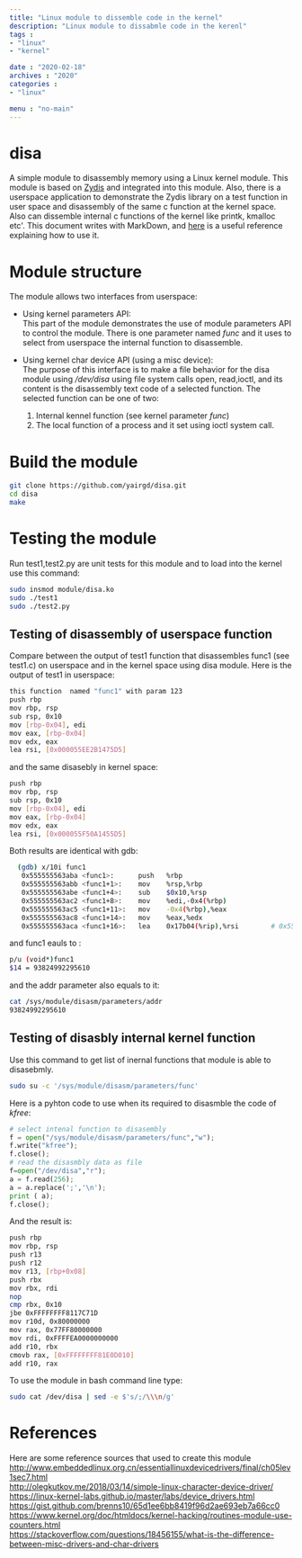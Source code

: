 ```yaml
---
title: "Linux module to dissemble code in the kernel"
description: "Linux module to dissabmle code in the kerenl"
tags : 
- "linux"
- "kernel"

date : "2020-02-18"
archives : "2020"
categories : 
- "linux"

menu : "no-main"
---
```

# disa
A simple module to disassembly memory using a Linux kernel module. This module is based on [Zydis](https://github.com/zyantific/zydis) and integrated into this module. Also, there is a userspace application to demonstrate the Zydis library on a test function in user space and disassembly of the same c  function at the kernel space. Also can dissemble internal c functions of the kernel like printk, kmalloc etc'. This document writes with MarkDown, and [here](https://daringfireball.net/projects/markdown/basics) is a useful reference explaining how to use it.

# Module structure
The module allows two interfaces from userspace: 
* Using kernel parameters API:</br>
    This part of the module demonstrates the use of module parameters API to control the module. There is one parameter named *func* and it uses to select from userspace the internal function to disassemble. 

* Using kernel char device API (using a misc device):</br>
    The purpose of this interface is to make a file behavior for the disa module using */dev/disa* using file system calls open, read,ioctl, and its content is the disassembly text code of a selected function. The selected function can be one of two:</br>
    1. Internal kennel function (see kernel parameter *func*)  </br>
    2. The local function of a process and it set using ioctl system call.
    


# Build the module
```bash
git clone https://github.com/yairgd/disa.git
cd disa
make 
```

# Testing the module
Run test1,test2.py are unit tests for this module and to load into the kernel use this command:
```bash
sudo insmod module/disa.ko
sudo ./test1
sudo ./test2.py
```

## Testing of disassembly of userspace function
Compare between the output of test1 function that disassembles func1 (see test1.c) on userspace and in the kernel space using disa module. Here is the output of test1 in userspace:
```bash
this function  named "func1" with param 123
push rbp
mov rbp, rsp
sub rsp, 0x10
mov [rbp-0x04], edi
mov eax, [rbp-0x04]
mov edx, eax
lea rsi, [0x000055EE2B1475D5]
```
and the same disasebly in kernel space:
```bash
push rbp
mov rbp, rsp
sub rsp, 0x10
mov [rbp-0x04], edi
mov eax, [rbp-0x04]
mov edx, eax
lea rsi, [0x000055F50A1455D5]
```
Both results are identical with gdb:
```bash
  (gdb) x/10i func1
   0x555555563aba <func1>:      push   %rbp
   0x555555563abb <func1+1>:    mov    %rsp,%rbp
   0x555555563abe <func1+4>:    sub    $0x10,%rsp
   0x555555563ac2 <func1+8>:    mov    %edi,-0x4(%rbp)
   0x555555563ac5 <func1+11>:   mov    -0x4(%rbp),%eax
   0x555555563ac8 <func1+14>:   mov    %eax,%edx
   0x555555563aca <func1+16>:   lea    0x17b04(%rip),%rsi        # 0x55555557b5d5 <__FUNCTION__.3489>  
```
and func1 eauls to :
```bash
p/u (void*)func1
$14 = 93824992295610
```
and the addr parameter also equals to it:
```bash
cat /sys/module/disasm/parameters/addr 
93824992295610
```
## Testing of disasbly internal kernel function
Use this command to get list of inernal functions that module is able to disasebmly. 
```bash
sudo su -c '/sys/module/disasm/parameters/func'
```
Here is a pyhton code to use when its required to disasmble the code of *kfree*:
```python
# select intenal function to disasembly  
f = open("/sys/module/disasm/parameters/func","w");
f.write("kfree");
f.close();
# read the disasmbly data as file
f=open("/dev/disa","r");
a = f.read(256);
a = a.replace(';','\n');
print ( a);
f.close();
```
And the result is:
```bash
push rbp
mov rbp, rsp
push r13
push r12
mov r13, [rbp+0x08]
push rbx
mov rbx, rdi
nop
cmp rbx, 0x10
jbe 0xFFFFFFFF8117C71D
mov r10d, 0x80000000
mov rax, 0x77FF80000000
mov rdi, 0xFFFFEA0000000000
add r10, rbx
cmovb rax, [0xFFFFFFFF81E0D010]
add r10, rax
```
To use the module in bash command line type:
```bash
sudo cat /dev/disa | sed -e $'s/;/\\\n/g'
```

# References
Here are some reference sources that used to create this module</br>
http://www.embeddedlinux.org.cn/essentiallinuxdevicedrivers/final/ch05lev1sec7.html</br>
http://olegkutkov.me/2018/03/14/simple-linux-character-device-driver/</br>
https://linux-kernel-labs.github.io/master/labs/device_drivers.html</br>
https://gist.github.com/brenns10/65d1ee6bb8419f96d2ae693eb7a66cc0</br>
https://www.kernel.org/doc/htmldocs/kernel-hacking/routines-module-use-counters.html</br>
https://stackoverflow.com/questions/18456155/what-is-the-difference-between-misc-drivers-and-char-drivers</br>

